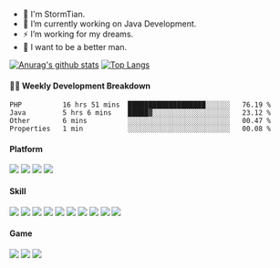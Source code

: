 - 💬 I'm StormTian.
- 🔭 I’m currently working on Java Development.
- ⚡ I’m working for my dreams.
- 🌱 I want to be a better man.


[![Anurag's github stats](https://github-readme-stats.vercel.app/api?username=StormTian&show_icons=true&theme=radical)](https://github.com/anuraghazra/github-readme-stats)
[![Top Langs](https://github-readme-stats.vercel.app/api/top-langs/?username=StormTian&show_icons=true&theme=radical)](https://github.com/anuraghazra/github-readme-stats)


#### 🏊‍♂️ <a>Weekly Development Breakdown</a>
<!--START_SECTION:waka-->
```text
PHP          16 hrs 51 mins  ███████████████████░░░░░░   76.19 % 
Java         5 hrs 6 mins    █████▓░░░░░░░░░░░░░░░░░░░   23.12 % 
Other        6 mins          ░░░░░░░░░░░░░░░░░░░░░░░░░   00.47 % 
Properties   1 min           ░░░░░░░░░░░░░░░░░░░░░░░░░   00.08 % 
```
<!--END_SECTION:waka-->

#### Platform
[![](https://img.shields.io/badge/macOS-10.15-292e33?style=flat-square&logo=apple&logoColor=ffffff)](https://www.tonymacx86.com/)
[![](https://img.shields.io/badge/Windows-10-2376bc?style=flat-square&logo=windows&logoColor=ffffff)](https://www.microsoft.com/windows/get-windows-10)
[![](https://img.shields.io/badge/IDE-Visual%20Studio%20Code-blue?style=flat-square&logo=visual-studio-code&logoColor=ffffff)](https://code.visualstudio.com/)
[![](https://img.shields.io/badge/Intellij-Idea-blue?style=flat-square&logo=intellijidea&logoColor=000000)](https://code.visualstudio.com/)

#### Skill
[![](https://img.shields.io/badge/-Java-007396?style=flat-square&logo=java&logoColor=ffffff)](https://reactjs.org/)
[![](https://img.shields.io/badge/-Spring-6DB33F?style=flat-square&logo=spring&logoColor=white)](https://postcss.org/)
[![](https://img.shields.io/badge/-Docker-2496ED?style=flat-square&logo=docker&logoColor=ffffff)](https://www.docker.com/)
[![](https://img.shields.io/badge/-MySQL-003545?style=flat-square&logo=mysql&logoColor=white)](https://mariadb.com/)
[![](https://img.shields.io/badge/-Git-f05032?style=flat-square&logo=git&logoColor=white)](https://git-scm.com/)
[![](https://img.shields.io/badge/-Linux-fcc624?style=flat-square&logo=linux&logoColor=white)](https://www.linuxfoundation.org/)
[![](https://img.shields.io/badge/-Nginx-269539?style=flat-square&logo=nginx&logoColor=ffffff)](https://nginx.org/)
[![](https://img.shields.io/badge/-ElasticSearch-005571?style=flat-square&logo=elasticsearch&logoColor=white)](https://www.typescriptlang.org/)
[![](https://img.shields.io/badge/-Redis-dc382d?style=flat-square&logo=redis&logoColor=white)](https://sass-lang.com/)
[![](https://img.shields.io/badge/-Python-3776AB?style=flat-square&logo=python&logoColor=ffffff)](https://stylus-lang.com/)

#### Game
[![](https://img.shields.io/badge/iPhone-XR-000000?style=flat-square&logo=apple&logoColor=ffffff)](https://www.blackberry.com/)
![](https://img.shields.io/badge/-Nintendo%20Switch-e60012?style=flat-square&logo=nintendo%20switch&logoColor=ffffff)
[![](https://img.shields.io/badge/Steam-171a21?style=flat-square&logo=steam&logoColor=ffffff)](https://steamcommunity.com/id/antzuhl)
